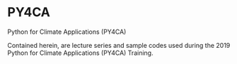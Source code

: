 # PY4CA
Python for Climate Applications (PY4CA)

Contained herein, are lecture series and sample codes used during the 2019 Python for Climate Applications (PY4CA) Training.
